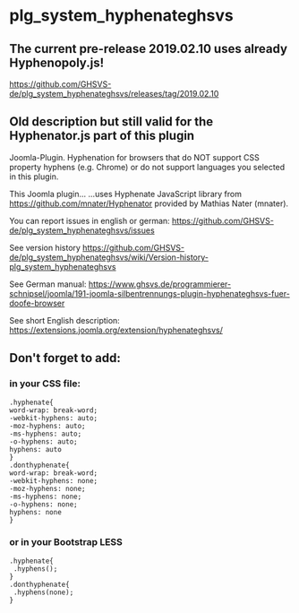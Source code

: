 # plg_system_hyphenateghsvs

## The current pre-release 2019.02.10 uses already Hyphenopoly.js!
https://github.com/GHSVS-de/plg_system_hyphenateghsvs/releases/tag/2019.02.10

## Old description but still valid for the Hyphenator.js part of this plugin
Joomla-Plugin. Hyphenation for browsers that do NOT support CSS property hyphens (e.g. Chrome) or do not support languages you selected in this plugin.

This Joomla plugin...
...uses Hyphenate JavaScript library from https://github.com/mnater/Hyphenator provided by Mathias Nater (mnater).

You can report issues in english or german: https://github.com/GHSVS-de/plg_system_hyphenateghsvs/issues

See version history https://github.com/GHSVS-de/plg_system_hyphenateghsvs/wiki/Version-history-plg_system_hyphenateghsvs

See German manual: https://www.ghsvs.de/programmierer-schnipsel/joomla/191-joomla-silbentrennungs-plugin-hyphenateghsvs-fuer-doofe-browser

See short English description: https://extensions.joomla.org/extension/hyphenateghsvs/

## Don't forget to add:

### in your CSS file:
```
.hyphenate{
word-wrap: break-word;
-webkit-hyphens: auto;
-moz-hyphens: auto;
-ms-hyphens: auto;
-o-hyphens: auto;
hyphens: auto
}
.donthyphenate{
word-wrap: break-word;
-webkit-hyphens: none;
-moz-hyphens: none;
-ms-hyphens: none;
-o-hyphens: none;
hyphens: none
}
```
### or in your Bootstrap LESS
```
.hyphenate{
 .hyphens();
}
.donthyphenate{
 .hyphens(none);
}
```
